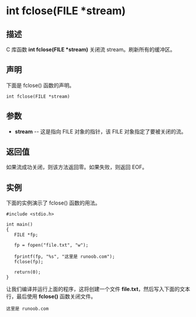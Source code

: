 # int fclose(FILE *stream)

## 描述

C 库函数 **int fclose(FILE \*stream)** 关闭流 stream。刷新所有的缓冲区。

## 声明

下面是 fclose() 函数的声明。

```
int fclose(FILE *stream)
```

## 参数

- **stream** -- 这是指向 FILE 对象的指针，该 FILE 对象指定了要被关闭的流。

## 返回值

如果流成功关闭，则该方法返回零。如果失败，则返回 EOF。

## 实例

下面的实例演示了 fclose() 函数的用法。

```
#include <stdio.h>

int main()
{
   FILE *fp;
 
   fp = fopen("file.txt", "w");

   fprintf(fp, "%s", "这里是 runoob.com");
   fclose(fp);
   
   return(0);
}
```

让我们编译并运行上面的程序，这将创建一个文件 **file.txt**，然后写入下面的文本行，最后使用 **fclose()** 函数关闭文件。

```
这里是 runoob.com
```